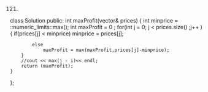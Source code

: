 121.

class Solution 
public:
    int maxProfit(vector<int>& prices) {
        int minprice = ::numeric_limits<int>::max();
        int maxProfit = 0 ;
        for(int j = 0; j < prices.size() ;j++ ){
            if(prices[j] < minprice)
                minprice = prices[j];
            
            else
                maxProfit = max(maxProfit,prices[j]-minprice);
        }
        //cout << max(j - i)<< endl;
        return (maxProfit);
    }
};
